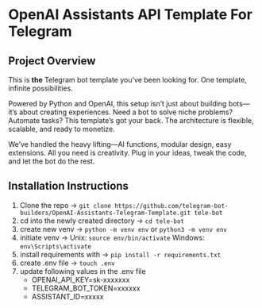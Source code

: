 # OpenAI Assistants API Template For Telegram



## Project Overview

This is **the** Telegram bot template you’ve been looking for. One template, infinite possibilities. 

Powered by Python and OpenAI, this setup isn’t just about building bots—it’s about creating experiences. Need a bot to solve niche problems? Automate tasks? This template’s got your back. The architecture is flexible, scalable, and ready to monetize.

We’ve handled the heavy lifting—AI functions, modular design, easy extensions. All you need is creativity. Plug in your ideas, tweak the code, and let the bot do the rest.

## Installation Instructions

1. Clone the repo -> `git clone https://github.com/telegram-bot-builders/OpenAI-Assistants-Telegram-Template.git tele-bot`
2. cd into the newly created directory -> `cd tele-bot`
3. create new venv -> `python -m venv env` or `python3 -m venv env`
4. initiate venv -> Unix: `source env/bin/activate` Windows: `env\Scripts\activate`
5. install requirements with -> `pip install -r requirements.txt`
6. create .env file -> `touch .env`
7. update following values in the .env file
   - OPENAI_API_KEY=sk-xxxxxxx
   - TELEGRAM_BOT_TOKEN=xxxxxx
   - ASSISTANT_ID=xxxxx 
